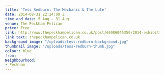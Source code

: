 ```yaml
---
title: 'Tess Redburn: The Mechanic & The Lute'
date: 2014-08-31 22:24:00 Z
time and date: 5 Aug – 31 Aug
venue: The Peckham Pelican
price: Free
link: http://www.thepeckhampelican.co.uk/post/66986045350/2014-exhibitions-feb-katherine-rose-mar
link text: thepeckhampelican.co.uk
background image: "/uploads/tess-redburn-background.jpg"
thumbnail image: "/uploads/tess-redburn-thumb.jpg"
colour: blue
from: 
Neighbourhood:
- Peckham
---
```


